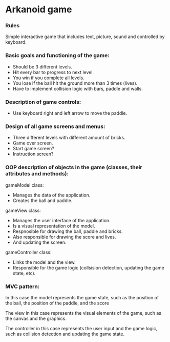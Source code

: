 # Arkanoid game

### Rules
Simple interactive game that includes text, picture, sound and controlled by keyboard. 

### Basic goals and functioning of the game:
- Should be 3 different levels. 
- Hit every bar to progress to next level. 
- You win if you complete all levels.
- You lose if the ball hit the ground more than 3 times (lives). 
- Have to implement collision logic with bars, paddle and walls.

### Description of game controls:
- Use keyboard right and left arrow to move the paddle. 

### Design of all game screens and menus:
- Three different levels with different amount of bricks.
- Game over screen.
- Start game screen?
- Instruction screen?

### OOP description of objects in the game (classes, their attributes and methods):
gameModel class:
- Manages the data of the application.
- Creates the ball and paddle. 

gameView class:
- Manages the user interface of the application.
- Is a visual representation of the model.
- Respnosible for drawing the ball, paddle and bricks.
- Also responsible for drawing the score and lives.
- And updating the screen.

gameController class:
- Links the model and the view.
- Responsible for the game logic (collsision detection, updating the game state, etc).
### MVC pattern:

In this case the model represents the game state, such as the position of the ball, 
the position of the paddle, and the score

The view in this case represents the visual elements of the game, such as the canvas and the graphics.

The controller in this case represents the user input and the game logic, such as collision detection and updating the game state.






